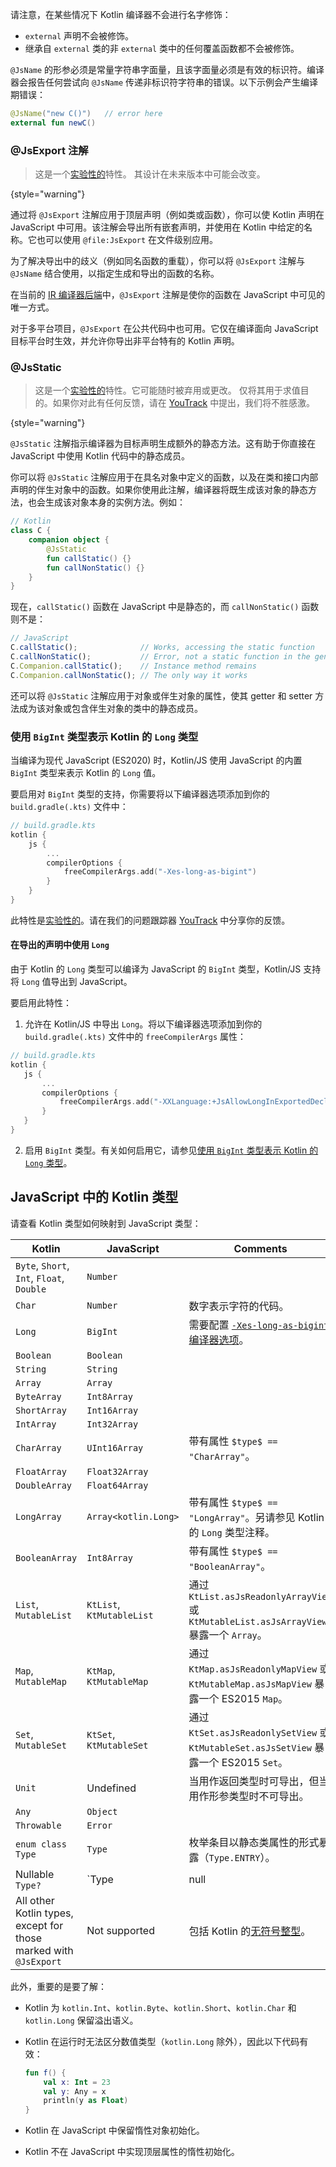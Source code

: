 [//]: # (title: 在 JavaScript 中使用 Kotlin 代码)

请注意，在某些情况下 Kotlin 编译器不会进行名字修饰：
- `external` 声明不会被修饰。
- 继承自 `external` 类的非 `external` 类中的任何覆盖函数都不会被修饰。

`@JsName` 的形参必须是常量字符串字面量，且该字面量必须是有效的标识符。编译器会报告任何尝试向 `@JsName` 传递非标识符字符串的错误。以下示例会产生编译期错误：

```kotlin
@JsName("new C()")   // error here
external fun newC()
```

### @JsExport 注解

> 这是一个[实验性的](components-stability.md#stability-levels-explained)特性。
> 其设计在未来版本中可能会改变。
>
{style="warning"} 

通过将 `@JsExport` 注解应用于顶层声明（例如类或函数），你可以使 Kotlin 声明在 JavaScript 中可用。该注解会导出所有嵌套声明，并使用在 Kotlin 中给定的名称。它也可以使用 `@file:JsExport` 在文件级别应用。

为了解决导出中的歧义（例如同名函数的重载），你可以将 `@JsExport` 注解与 `@JsName` 结合使用，以指定生成和导出的函数的名称。

在当前的 [IR 编译器后端](js-ir-compiler.md)中，`@JsExport` 注解是使你的函数在 JavaScript 中可见的唯一方式。

对于多平台项目，`@JsExport` 在公共代码中也可用。它仅在编译面向 JavaScript 目标平台时生效，并允许你导出非平台特有的 Kotlin 声明。

### @JsStatic

> 这是一个[实验性的](components-stability.md#stability-levels-explained)特性。它可能随时被弃用或更改。
> 仅将其用于求值目的。如果你对此有任何反馈，请在 [YouTrack](https://youtrack.jetbrains.com/issue/KT-18891/JS-provide-a-way-to-declare-static-members-JsStatic) 中提出，我们将不胜感激。
>
{style="warning"}

`@JsStatic` 注解指示编译器为目标声明生成额外的静态方法。这有助于你直接在 JavaScript 中使用 Kotlin 代码中的静态成员。

你可以将 `@JsStatic` 注解应用于在具名对象中定义的函数，以及在类和接口内部声明的伴生对象中的函数。如果你使用此注解，编译器将既生成该对象的静态方法，也会生成该对象本身的实例方法。例如：

```kotlin
// Kotlin
class C {
    companion object {
        @JsStatic
        fun callStatic() {}
        fun callNonStatic() {}
    }
}
```

现在，`callStatic()` 函数在 JavaScript 中是静态的，而 `callNonStatic()` 函数则不是：

```javascript
// JavaScript
C.callStatic();              // Works, accessing the static function
C.callNonStatic();           // Error, not a static function in the generated JavaScript
C.Companion.callStatic();    // Instance method remains
C.Companion.callNonStatic(); // The only way it works
```

还可以将 `@JsStatic` 注解应用于对象或伴生对象的属性，使其 getter 和 setter 方法成为该对象或包含伴生对象的类中的静态成员。

### 使用 `BigInt` 类型表示 Kotlin 的 `Long` 类型
<primary-label ref="experimental-general"/>

当编译为现代 JavaScript (ES2020) 时，Kotlin/JS 使用 JavaScript 的内置 `BigInt` 类型来表示 Kotlin 的 `Long` 值。

要启用对 `BigInt` 类型的支持，你需要将以下编译器选项添加到你的 `build.gradle(.kts)` 文件中：

```kotlin
// build.gradle.kts
kotlin {
    js {
        ...
        compilerOptions {
            freeCompilerArgs.add("-Xes-long-as-bigint")
        }
    }
}
```

此特性是[实验性的](components-stability.md#stability-levels-explained)。请在我们的问题跟踪器 [YouTrack](https://youtrack.jetbrains.com/issue/KT-57128/KJS-Use-BigInt-to-represent-Long-values-in-ES6-mode) 中分享你的反馈。

#### 在导出的声明中使用 `Long`

由于 Kotlin 的 `Long` 类型可以编译为 JavaScript 的 `BigInt` 类型，Kotlin/JS 支持将 `Long` 值导出到 JavaScript。

要启用此特性：

1. 允许在 Kotlin/JS 中导出 `Long`。将以下编译器选项添加到你的 `build.gradle(.kts)` 文件中的 `freeCompilerArgs` 属性：

 ```kotlin
// build.gradle.kts
kotlin {
    js {
        ...
        compilerOptions {
            freeCompilerArgs.add("-XXLanguage:+JsAllowLongInExportedDeclarations")
        }
    }
}
```

2. 启用 `BigInt` 类型。有关如何启用它，请参见[使用 `BigInt` 类型表示 Kotlin 的 `Long` 类型](#use-bigint-type-to-represent-kotlin-s-long-type)。

## JavaScript 中的 Kotlin 类型

请查看 Kotlin 类型如何映射到 JavaScript 类型：

| Kotlin                                                           | JavaScript                | Comments                                                                              |
|------------------------------------------------------------------|---------------------------|---------------------------------------------------------------------------------------|
| `Byte`, `Short`, `Int`, `Float`, `Double`                        | `Number`                  |                                                                                       |
| `Char`                                                           | `Number`                  | 数字表示字符的代码。                                           |
| `Long`                                                           | `BigInt`                  | 需要配置 [`-Xes-long-as-bigint` 编译器选项](compiler-reference.md#xes-long-as-bigint)。 |
| `Boolean`                                                        | `Boolean`                 |                                                                                       |
| `String`                                                         | `String`                  |                                                                                       |
| `Array`                                                          | `Array`                   |                                                                                       |
| `ByteArray`                                                      | `Int8Array`               |                                                                                       |
| `ShortArray`                                                     | `Int16Array`              |                                                                                       |
| `IntArray`                                                       | `Int32Array`              |                                                                                       |
| `CharArray`                                                      | `UInt16Array`             | 带有属性 `$type$ == "CharArray"`。                                         |
| `FloatArray`                                                     | `Float32Array`            |                                                                                       |
| `DoubleArray`                                                    | `Float64Array`            |                                                                                       |
| `LongArray`                                                      | `Array<kotlin.Long>`      | 带有属性 `$type$ == "LongArray"`。另请参见 Kotlin 的 `Long` 类型注释。    |
| `BooleanArray`                                                   | `Int8Array`               | 带有属性 `$type$ == "BooleanArray"`。                                      |
| `List`, `MutableList`                                            | `KtList`, `KtMutableList` | 通过 `KtList.asJsReadonlyArrayView` 或 `KtMutableList.asJsArrayView` 暴露一个 `Array`。 |
| `Map`, `MutableMap`                                              | `KtMap`, `KtMutableMap`   | 通过 `KtMap.asJsReadonlyMapView` 或 `KtMutableMap.asJsMapView` 暴露一个 ES2015 `Map`。 |
| `Set`, `MutableSet`                                              | `KtSet`, `KtMutableSet`   | 通过 `KtSet.asJsReadonlySetView` 或 `KtMutableSet.asJsSetView` 暴露一个 ES2015 `Set`。 |
| `Unit`                                                           | Undefined                 | 当用作返回类型时可导出，但当用作形参类型时不可导出。             |
| `Any`                                                            | `Object`                  |                                                                                       |
| `Throwable`                                                      | `Error`                   |                                                                                       |
| `enum class Type`                                                | `Type`                    | 枚举条目以静态类属性的形式暴露（`Type.ENTRY`）。                   |
| Nullable `Type?`                                                 | `Type                     | null                                                                                  | undefined` |                                                                                            |
| All other Kotlin types, except for those marked with `@JsExport` | Not supported             | 包括 Kotlin 的[无符号整型](unsigned-integer-types.md)。               |

此外，重要的是要了解：

* Kotlin 为 `kotlin.Int`、`kotlin.Byte`、`kotlin.Short`、`kotlin.Char` 和 `kotlin.Long` 保留溢出语义。
* Kotlin 在运行时无法区分数值类型（`kotlin.Long` 除外），因此以下代码有效：

  ```kotlin
  fun f() {
      val x: Int = 23
      val y: Any = x
      println(y as Float)
  }
  ```

* Kotlin 在 JavaScript 中保留惰性对象初始化。
* Kotlin 不在 JavaScript 中实现顶层属性的惰性初始化。